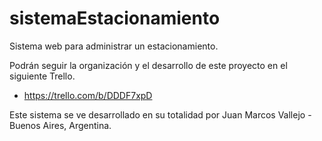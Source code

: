 # sistemaEstacionamiento
Sistema web para administrar un estacionamiento.

Podrán seguir la organización y el desarrollo de este proyecto en el siguiente Trello.
- https://trello.com/b/DDDF7xpD

Este sistema se ve desarrollado en su totalidad por Juan Marcos Vallejo - Buenos Aires, Argentina.

